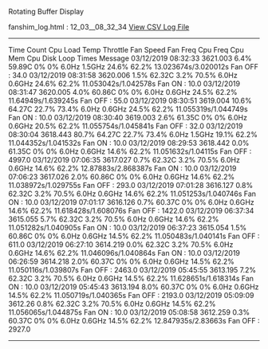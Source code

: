 Rotating Buffer Display

fanshim\_log.html : 12\_03\_\_08\_32\_34 [View CSV Log
File](log/11_30__09_00_40_fanshim_lg.csv)

  --------------------- ---------- ---------- -------- ---------- ----------- ---------- ---------- --------- ---------- ---------------------- ------------------
  Time                  Count      Cpu Load   Temp     Throttle   Fan Speed   Fan Freq   Cpu Freq   Cpu Mem   Cpu Disk   Loop Times             Message
  03/12/2019 08:32:33   3621.003   6.4%       59.89C   0%         0%          6.0Hz      1.5GHz     24.6%     62.2%      13.023674s/3.020012s   Fan OFF : 34.0
  03/12/2019 08:31:58   3620.006   1.5%       62.32C   3.2%       70.5%       6.0Hz      0.6GHz     24.6%     62.2%      11.053042s/1.042578s   Fan ON : 10.0
  03/12/2019 08:31:47   3620.005   4.0%       60.86C   0%         0%          6.0Hz      0.6GHz     24.5%     62.2%      11.64949s/1.639245s    Fan OFF : 55.0
  03/12/2019 08:30:51   3619.004   10.6%      64.27C   22.7%      73.4%       6.0Hz      0.6GHz     24.5%     62.2%      11.055319s/1.044749s   Fan ON : 10.0
  03/12/2019 08:30:40   3619.003   2.6%       61.35C   0%         0%          6.0Hz      0.6GHz     20.5%     62.2%      11.055754s/1.045841s   Fan OFF : 32.0
  03/12/2019 08:30:04   3618.443   80.7%      64.27C   22.7%      73.4%       6.0Hz      1.5GHz     19.1%     62.2%      11.044352s/1.041532s   Fan ON : 10.0
  03/12/2019 08:29:53   3618.442   0.0%       61.35C   0%         0%          6.0Hz      0.6GHz     14.6%     62.2%      11.051632s/1.04115s    Fan OFF : 4997.0
  03/12/2019 07:06:35   3617.027   0.7%       62.32C   3.2%       70.5%       6.0Hz      0.6GHz     14.6%     62.2%      12.87883s/2.868387s    Fan ON : 10.0
  03/12/2019 07:06:23   3617.026   2.0%       60.86C   0%         0%          6.0Hz      0.6GHz     14.6%     62.2%      11.038972s/1.029755s   Fan OFF : 293.0
  03/12/2019 07:01:28   3616.127   0.8%       62.32C   3.2%       70.5%       6.0Hz      0.6GHz     14.6%     62.2%      11.051253s/1.040746s   Fan ON : 10.0
  03/12/2019 07:01:17   3616.126   0.7%       60.37C   0%         0%          6.0Hz      0.6GHz     14.6%     62.2%      11.618428s/1.608076s   Fan OFF : 1422.0
  03/12/2019 06:37:34   3615.055   5.7%       62.32C   3.2%       70.5%       6.0Hz      0.6GHz     14.6%     62.2%      11.051282s/1.040905s   Fan ON : 10.0
  03/12/2019 06:37:23   3615.054   1.5%       60.86C   0%         0%          6.0Hz      0.6GHz     14.5%     62.2%      11.050483s/1.040141s   Fan OFF : 611.0
  03/12/2019 06:27:10   3614.219   0.0%       62.32C   3.2%       70.5%       6.0Hz      0.6GHz     14.6%     62.2%      11.046096s/1.040864s   Fan ON : 10.0
  03/12/2019 06:26:59   3614.218   2.0%       60.37C   0%         0%          6.0Hz      0.6GHz     14.5%     62.2%      11.050116s/1.039807s   Fan OFF : 2463.0
  03/12/2019 05:45:55   3613.195   7.2%       62.32C   3.2%       70.5%       6.0Hz      0.6GHz     14.5%     62.2%      11.628651s/1.618314s   Fan ON : 10.0
  03/12/2019 05:45:43   3613.194   8.0%       60.37C   0%         0%          6.0Hz      0.6GHz     14.5%     62.2%      11.050719s/1.040365s   Fan OFF : 2193.0
  03/12/2019 05:09:09   3612.26    0.8%       62.32C   3.2%       70.5%       6.0Hz      0.6GHz     14.5%     62.2%      11.056065s/1.044875s   Fan ON : 10.0
  03/12/2019 05:08:58   3612.259   0.3%       60.37C   0%         0%          6.0Hz      0.6GHz     14.5%     62.2%      12.847935s/2.83663s    Fan OFF : 2927.0
  --------------------- ---------- ---------- -------- ---------- ----------- ---------- ---------- --------- ---------- ---------------------- ------------------


